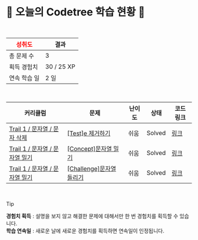 # 🌲 오늘의 Codetree 학습 현황 🌲

<br />

| <span style="color:red;display:block;text-align:center;"> **성취도**</span> | 결과 |
|---|---|
| 총 문제 수 | 3 |
| 획득 경험치 | 30 / 25 XP |
| 연속 학습 일 | 2 일 |

<br />

|커리큘럼|문제|난이도|상태|코드 링크|
|---|---|---|---|---|
|[Trail 1 / 문자열 / 문자 삭제](https://www.codetree.ai/trail-info/novice-low/)|[[Test]e 제거하기](https://www.codetree.ai/trails/complete/curated-cards/test-e-to-remove/)|쉬움|Solved|[링크](https://github.com/kugorang/codetree-TILs/blob/main/250209/e%20%EC%A0%9C%EA%B1%B0%ED%95%98%EA%B8%B0/e-to-remove.cpp)|
|[Trail 1 / 문자열 / 문자열 밀기](https://www.codetree.ai/trail-info/novice-low/)|[[Concept]문자열 밀기](https://www.codetree.ai/trails/complete/curated-cards/intro-push-char/)|쉬움|Solved|[링크](https://github.com/kugorang/codetree-TILs/blob/main/250209/%EB%AC%B8%EC%9E%90%EC%97%B4%20%EB%B0%80%EA%B8%B0/push-char.cpp)|
|[Trail 1 / 문자열 / 문자열 밀기](https://www.codetree.ai/trail-info/novice-low/)|[[Challenge]문자열 돌리기](https://www.codetree.ai/trails/complete/curated-cards/challenge-SPin-SPring/)|쉬움|Solved|[링크](https://github.com/kugorang/codetree-TILs/blob/main/250209/%EB%AC%B8%EC%9E%90%EC%97%B4%20%EB%8F%8C%EB%A6%AC%EA%B8%B0/SPin-SPring.cpp)|


<br />

> [!TIP]
> **경험치 획득** : 설명을 보지 않고 해결한 문제에 대해서만 한 번 경험치를 획득할 수 있습니다.  
> **학습 연속일** : 새로운 날에 새로운 경험치를 획득하면 연속일이 인정됩니다.

